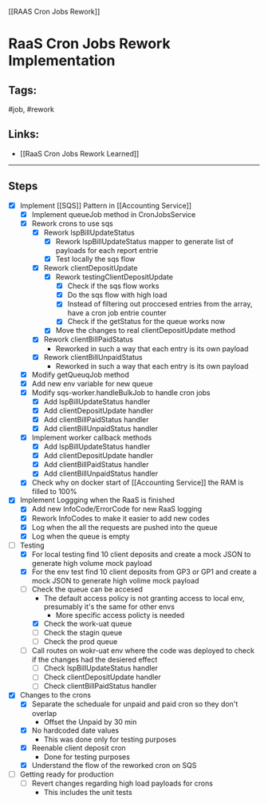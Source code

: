 [[RAAS Cron Jobs Rework]]

# RaaS Cron Jobs Rework Implementation

## Tags:
#job, #rework

## Links:
- [[RaaS Cron Jobs Rework Learned]]

---

## Steps
- [x] Implement [[SQS]] Pattern in [[Accounting Service]]
	- [x] Implement queueJob method in CronJobsService
	- [x] Rework crons to use sqs
		- [x] Rework lspBillUpdateStatus
			- [x] Rework lspBillUpdateStatus mapper to generate list of payloads for each report entrie
			- [x] Test locally the sqs flow 
		- [x] Rework clientDepositUpdate
			- [x] Rework testingClientDepositUpdate
				- [x] Check if the sqs flow works
				- [x] Do the sqs flow with high load
				- [x] Instead of filtering out proccesed entries from the array, have a cron job entrie counter
				- [x] Check if the getStatus for the queue works now
			- [x] Move the changes to real clientDepositUpdate method 
		- [x] Rework clientBillPaidStatus
			- Reworked in such a way that each entry is its own payload
		- [x] Rework clientBillUnpaidStatus
			- Reworked in such a way that each entry is its own payload
	- [x] Modify getQueuqJob method
	- [x] Add new env variable for new queue
	- [x] Modify sqs-worker.handleBulkJob to handle cron jobs
		- [x] Add lspBillUpdateStatus handler
		- [x] Add clientDepositUpdate handler
		- [x] Add clientBillPaidStatus handler
		- [x] Add clientBillUnpaidStatus handler
	- [x] Implement worker callback methods
		- [x] Add lspBillUpdateStatus handler
		- [x] Add clientDepositUpdate handler
		- [x] Add clientBillPaidStatus handler
		- [x] Add clientBillUnpaidStatus handler
	- [x] Check why on docker start of [[Accounting Service]] the RAM is filled to 100%
- [x] Implement Loggging when the RaaS is finished
	- [x] Add new InfoCode/ErrorCode for new RaaS logging
	- [x] Rework InfoCodes to make it easier to add new codes
	- [x] Log when the all the requests are pushed into the queue
	- [x] Log when the queue is empty
- [ ] Testing
	- [x] For local testing find 10 client deposits and create a mock JSON to generate high volume mock payload
	- [x] For the env test find 10 client deposits from GP3 or GP1 and create a mock JSON to generate high volime mock payload
	- [ ] Check the queue can be accesed
		- The default access policy is not granting access to local env, presumably it's the same for other envs
			- More specific access policty is needed
		- [x] Check the work-uat queue
		- [ ] Check the stagin queue
		- [ ] Check the prod queue
	- [ ] Call routes on wokr-uat env where the code was deployed to check if the changes had the desiered effect
		- [ ] Check lspBillUpdateStatus handler
		- [ ] Check clientDepositUpdate handler
		- [ ] Check clientBillPaidStatus handler
- [x] Changes to the crons
	- [x] Separate the scheduale for unpaid and paid cron so they don't overlap
		- Offset the Unpaid by 30 min
	- [x] No hardcoded date values
		- This was done only for testing purposes
	- [x] Reenable client deposit cron
		- Done for testing purposes
	- [x] Understand the flow of the reworked cron on SQS
- [ ] Getting ready for production
	- [ ] Revert changes regarding high load payloads for crons
		- This includes the unit tests

